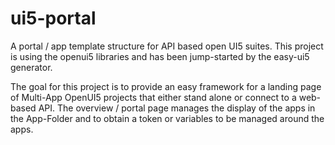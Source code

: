 # ui5-portal
A portal / app template structure for API based open UI5 suites.
This project is using the openui5 libraries and has been jump-started by the easy-ui5 generator.

The goal for this project is to provide an easy framework for a landing page of Multi-App OpenUI5 projects that either stand alone or connect to a web-based API. 
The overview / portal page manages the display of the apps in the App-Folder and to obtain a token or variables to be managed around the apps.
